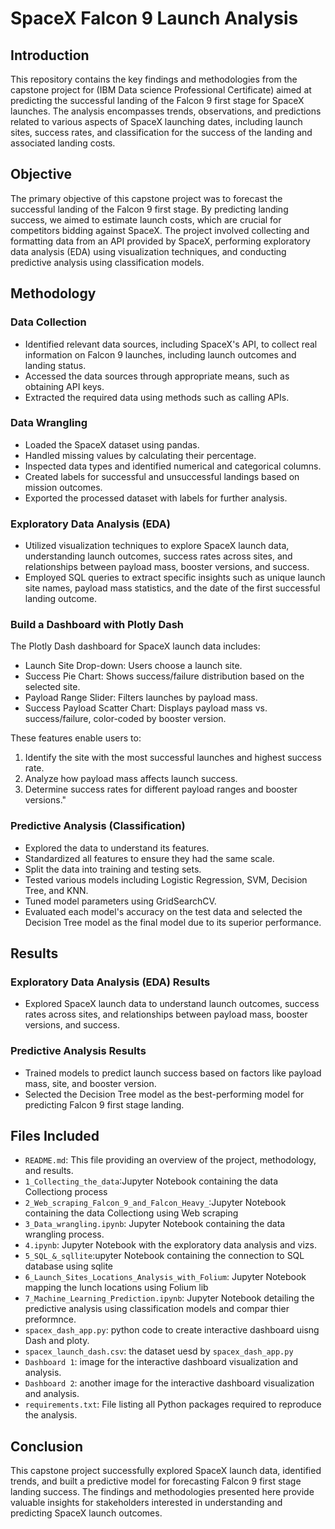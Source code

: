 # SpaceX Falcon 9 Launch Analysis

## Introduction
This repository contains the key findings and methodologies from the capstone project for (IBM Data science Professional Certificate)  aimed at predicting the successful landing of the Falcon 9 first stage for SpaceX launches. The analysis encompasses trends, observations, and predictions related to various aspects of SpaceX launching dates, including launch sites, success rates, and classification for the success of the landing and associated landing costs.

## Objective
The primary objective of this capstone project was to forecast the successful landing of the Falcon 9 first stage. By predicting landing success, we aimed to estimate launch costs, which are crucial for competitors bidding against SpaceX. The project involved collecting and formatting data from an API provided by SpaceX, performing exploratory data analysis (EDA) using visualization techniques, and conducting predictive analysis using classification models.

## Methodology
### Data Collection
- Identified relevant data sources, including SpaceX's API, to collect real information on Falcon 9 launches, including launch outcomes and landing status.
- Accessed the data sources through appropriate means, such as obtaining API keys.
- Extracted the required data using methods such as calling APIs.

### Data Wrangling
- Loaded the SpaceX dataset using pandas.
- Handled missing values by calculating their percentage.
- Inspected data types and identified numerical and categorical columns.
- Created labels for successful and unsuccessful landings based on mission outcomes.
- Exported the processed dataset with labels for further analysis.

### Exploratory Data Analysis (EDA)
- Utilized visualization techniques to explore SpaceX launch data, understanding launch outcomes, success rates across sites, and relationships between payload mass, booster versions, and success.
- Employed SQL queries to extract specific insights such as unique launch site names, payload mass statistics, and the date of the first successful landing outcome.
### Build a Dashboard with Plotly Dash 
The Plotly Dash dashboard for SpaceX launch data includes:
- Launch Site Drop-down: Users choose a launch site.
- Success Pie Chart: Shows success/failure distribution based on the selected site.
- Payload Range Slider: Filters launches by payload mass.
- Success Payload Scatter Chart: Displays payload mass vs. success/failure, color-coded by booster version.

These features enable users to:
1. Identify the site with the most successful launches and highest success rate.
2. Analyze how payload mass affects launch success.
3. Determine success rates for different payload ranges and booster versions."
### Predictive Analysis (Classification)
- Explored the data to understand its features.
- Standardized all features to ensure they had the same scale.
- Split the data into training and testing sets.
- Tested various models including Logistic Regression, SVM, Decision Tree, and KNN.
- Tuned model parameters using GridSearchCV.
- Evaluated each model's accuracy on the test data and selected the Decision Tree model as the final model due to its superior performance.

## Results
### Exploratory Data Analysis (EDA) Results
- Explored SpaceX launch data to understand launch outcomes, success rates across sites, and relationships between payload mass, booster versions, and success.

### Predictive Analysis Results
- Trained models to predict launch success based on factors like payload mass, site, and booster version.
- Selected the Decision Tree model as the best-performing model for predicting Falcon 9 first stage landing.

## Files Included
- `README.md`: This file providing an overview of the project, methodology, and results.
-  `1_Collecting_the_data`:Jupyter Notebook containing the data Collectiong  process
-  `2_Web_scraping_Falcon_9_and_Falcon_Heavy_`:Jupyter Notebook containing the data Collectiong using Web scraping
-  `3_Data_wrangling.ipynb`: Jupyter Notebook containing the data wrangling process.
-  `4.ipynb`: Jupyter Notebook with the exploratory data analysis and vizs.
-  `5_SQL_&_sqllite`:upyter Notebook containing the connection to SQL database using sqlite
-  `6_Launch_Sites_Locations_Analysis_with_Folium`: Jupyter Notebook mapping the lunch locations using Folium lib  
-  `7_Machine_Learning_Prediction.ipynb`: Jupyter Notebook detailing the predictive analysis using classification models and compar thier preformnce.
-  `spacex_dash_app.py`: python code to create interactive dashboard uisng Dash and ploty.
-  `spacex_launch_dash.csv`: the dataset uesd by `spacex_dash_app.py`
-  `Dashboard 1`: image for the interactive dashboard  visualization and analysis.
-  `Dashboard 2`: another image for the interactive dashboard  visualization and analysis.
- `requirements.txt`: File listing all Python packages required to reproduce the analysis.

## Conclusion
This capstone project successfully explored SpaceX launch data, identified trends, and built a predictive model for forecasting Falcon 9 first stage landing success. The findings and methodologies presented here provide valuable insights for stakeholders interested in understanding and predicting SpaceX launch outcomes.


